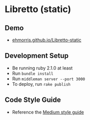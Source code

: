 # Libretto (static)

## Demo
* [ehmorris.github.io/Libretto-static](http://ehmorris.github.io/Libretto-static)

## Development Setup
* Be running ruby 2.1.0 at least
* Run `bundle install`
* Run `middleman server --port 3000`
* To deploy, run `rake publish`

## Code Style Guide
* Reference the [Medium style guide](https://gist.github.com/fat/a47b882eb5f84293c4ed)
